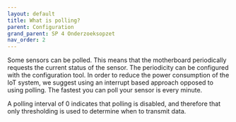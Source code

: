 ```yaml
---
layout: default
title: What is polling?
parent: Configuration
grand_parent: SP 4 Onderzoeksopzet
nav_order: 2
---
```


Some sensors can be polled.
This means that the motherboard periodically requests the current status of the sensor.
The periodicity can be configured with the configuration tool.
In order to reduce the power consumption of the IoT system, we suggest using an interrupt based approach opposed to using polling.
The fastest you can poll your sensor is every minute.

A polling interval of 0 indicates that polling is disabled, and therefore that only thresholding is used to determine when to transmit data.
